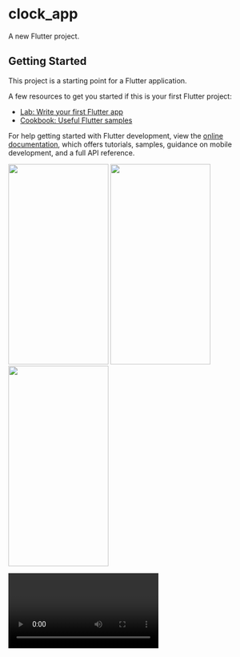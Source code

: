 # clock_app

A new Flutter project.

## Getting Started

This project is a starting point for a Flutter application.

A few resources to get you started if this is your first Flutter project:

- [Lab: Write your first Flutter app](https://docs.flutter.dev/get-started/codelab)
- [Cookbook: Useful Flutter samples](https://docs.flutter.dev/cookbook)

For help getting started with Flutter development, view the
[online documentation](https://docs.flutter.dev/), which offers tutorials,
samples, guidance on mobile development, and a full API reference.
<p>
<img src="https://github.com/rutvik4940/clock_app/assets/153794371/f35f495b-a5e6-4552-9238-65b1db9633d3"
 height="400px" width="200px" />
 <img src="https://github.com/rutvik4940/clock_app/assets/153794371/225fe74e-ca2b-49ff-9cbb-02faf6d1bd10"
 height="400px" width="200px" />
 <img src="https://github.com/rutvik4940/clock_app/assets/153794371/3bd73a3f-d99e-4e17-978c-9b9e9b05dbc4"
 height="400px" width="200px" />

 <video>=
"https://github.com/rutvik4940/clock_app/assets/153794371/a1421cc8-4eac-460a-a601-03f5a4fbfb65"
 </video>
  
</p>
